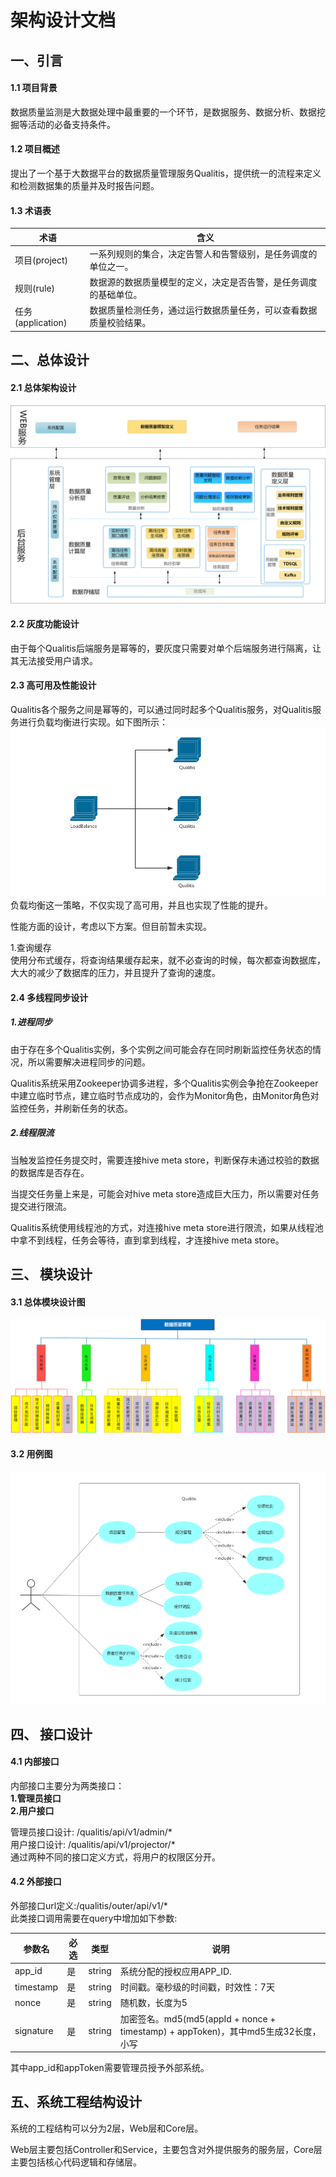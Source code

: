 # 架构设计文档

## 一、引言
#### 1.1 项目背景
数据质量监测是大数据处理中最重要的一个环节，是数据服务、数据分析、数据挖掘等活动的必备支持条件。

#### 1.2 项目概述
提出了一个基于大数据平台的数据质量管理服务Qualitis，提供统一的流程来定义和检测数据集的质量并及时报告问题。

#### 1.3 术语表

|术语 |含义 |
|--|--|
|项目(project)|   一系列规则的集合，决定告警人和告警级别，是任务调度的单位之一。|
|规则(rule)|  数据源的数据质量模型的定义，决定是否告警，是任务调度的基础单位。|
|任务(application)|   数据质量检测任务，通过运行数据质量任务，可以查看数据质量校验结果。|

## 二、总体设计
#### 2.1 总体架构设计
![](../../../images/zh_CN/ch1/总体架构设计.png)

#### 2.2 灰度功能设计
由于每个Qualitis后端服务是幂等的，要灰度只需要对单个后端服务进行隔离，让其无法接受用户请求。  

#### 2.3 高可用及性能设计
Qualitis各个服务之间是幂等的，可以通过同时起多个Qualitis服务，对Qualitis服务进行负载均衡进行实现。如下图所示：
![负载均衡](../../../images/zh_CN/ch1/负载均衡.png)  
负载均衡这一策略，不仅实现了高可用，并且也实现了性能的提升。

性能方面的设计，考虑以下方案。但目前暂未实现。

1.查询缓存  
使用分布式缓存，将查询结果缓存起来，就不必查询的时候，每次都查询数据库，大大的减少了数据库的压力，并且提升了查询的速度。

#### 2.4 多线程同步设计
##### 1.进程同步
由于存在多个Qualitis实例，多个实例之间可能会存在同时刷新监控任务状态的情况，所以需要解决进程同步的问题。

Qualitis系统采用Zookeeper协调多进程，多个Qualitis实例会争抢在Zookeeper中建立临时节点，建立临时节点成功的，会作为Monitor角色，由Monitor角色对监控任务，并刷新任务的状态。

##### 2.线程限流
当触发监控任务提交时，需要连接hive meta store，判断保存未通过校验的数据的数据库是否存在。

当提交任务量上来是，可能会对hive meta store造成巨大压力，所以需要对任务提交进行限流。

Qualitis系统使用线程池的方式，对连接hive meta store进行限流，如果从线程池中拿不到线程，任务会等待，直到拿到线程，才连接hive meta store。

## 三、  模块设计
#### 3.1 总体模块设计图
![](../../../images/zh_CN/ch1/总体模块设计图.png)
#### 3.2 用例图
![](../../../images/zh_CN/ch1/用例图.png)

## 四、  接口设计
#### 4.1 内部接口
内部接口主要分为两类接口：  
**1.管理员接口  
2.用户接口**

管理员接口设计: /qualitis/api/v1/admin/\*  
用户接口设计: /qualitis/api/v1/projector/\*  
通过两种不同的接口定义方式，将用户的权限区分开。  

#### 4.2 外部接口
外部接口url定义:/qualitis/outer/api/v1/\*  
此类接口调用需要在query中增加如下参数:  

|参数名 |必选 | 类型 | 说明|
| -- | -- |-- |-- |
|app_id  |是 |  string  |系统分配的授权应用APP_ID.|
|timestamp  | 是  | string | 时间戳。毫秒级的时间戳，时效性：7天|
|nonce |  是  | string | 随机数，长度为5|
|signature |  是  | string | 加密签名。md5(md5(appId + nonce + timestamp) + appToken)，其中md5生成32长度，小写|

其中app_id和appToken需要管理员授予外部系统。

 
## 五、系统工程结构设计
系统的工程结构可以分为2层，Web层和Core层。

Web层主要包括Controller和Service，主要包含对外提供服务的服务层，Core层主要包括核心代码逻辑和存储层。
